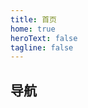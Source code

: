 ```yaml
---
title: 首页
home: true
heroText: false
tagline: false
---
```


## 导航

<HomeView></HomeView>

<script lang="ts" setup>

import HomeView from '!/components/HomeView.vue'

</script>
